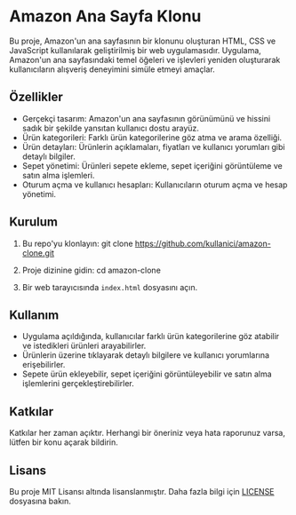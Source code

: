 # Amazon Ana Sayfa Klonu

Bu proje, Amazon'un ana sayfasının bir klonunu oluşturan HTML, CSS ve JavaScript kullanılarak geliştirilmiş bir web uygulamasıdır. Uygulama, Amazon'un ana sayfasındaki temel öğeleri ve işlevleri yeniden oluşturarak kullanıcıların alışveriş deneyimini simüle etmeyi amaçlar.

## Özellikler

- Gerçekçi tasarım: Amazon'un ana sayfasının görünümünü ve hissini sadık bir şekilde yansıtan kullanıcı dostu arayüz.
- Ürün kategorileri: Farklı ürün kategorilerine göz atma ve arama özelliği.
- Ürün detayları: Ürünlerin açıklamaları, fiyatları ve kullanıcı yorumları gibi detaylı bilgiler.
- Sepet yönetimi: Ürünleri sepete ekleme, sepet içeriğini görüntüleme ve satın alma işlemleri.
- Oturum açma ve kullanıcı hesapları: Kullanıcıların oturum açma ve hesap yönetimi.

## Kurulum

1. Bu repo'yu klonlayın:
git clone https://github.com/kullanici/amazon-clone.git

2. Proje dizinine gidin:
cd amazon-clone

3. Bir web tarayıcısında `index.html` dosyasını açın.

## Kullanım

- Uygulama açıldığında, kullanıcılar farklı ürün kategorilerine göz atabilir ve istedikleri ürünleri arayabilirler.
- Ürünlerin üzerine tıklayarak detaylı bilgilere ve kullanıcı yorumlarına erişebilirler.
- Sepete ürün ekleyebilir, sepet içeriğini görüntüleyebilir ve satın alma işlemlerini gerçekleştirebilirler.

## Katkılar

Katkılar her zaman açıktır. Herhangi bir öneriniz veya hata raporunuz varsa, lütfen bir konu açarak bildirin.

## Lisans

Bu proje MIT Lisansı altında lisanslanmıştır. Daha fazla bilgi için [LICENSE](LICENSE) dosyasına bakın.
